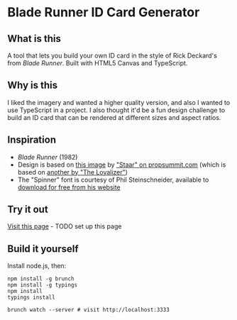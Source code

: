 # Blade Runner ID Card Generator

## What is this

A tool that lets you build your own ID card in the style of Rick Deckard's from _Blade Runner_. Built with HTML5 Canvas and TypeScript.

## Why is this

I liked the imagery and wanted a higher quality version, and also I wanted to use TypeScript in a project. I also thought it'd be a fun design challenge to build an ID card that can be rendered at different sizes and aspect ratios.

## Inspiration

- _Blade Runner_ (1982)
- Design is based on [this image](app/assets/example.jpg) by ["Staar" on propsummit.com](http://propsummit.com/viewtopic.php?p=27107#27107) (which is based on [another by "The Loyalizer"](http://propsummit.com/viewtopic.php?p=26827#26827))
- The "Spinner" font is courtesy of Phil Steinschneider, available to [download for free from his website](http://www.steinschneider.com/bladerunner/BRFont.htm)

## Try it out

[Visit this page](http://rikkit.github.io/brid) - TODO set up this page

## Build it yourself

Install node.js, then:

```
npm install -g brunch
npm install -g typings
npm install
typings install

brunch watch --server # visit http://localhost:3333 
```
